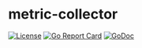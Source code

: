 # metric-collector

[![License](https://img.shields.io/badge/license-Apache2.0-blue.svg)](https://raw.githubusercontent.com/hexoul/metric-collector/master/LICENSE)
[![Go Report Card](https://goreportcard.com/badge/github.com/hexoul/go-cryptoinfo-gather)](https://goreportcard.com/report/github.com/hexoul/metric-collector)
[![GoDoc](https://godoc.org/github.com/hexoul/go-cryptoinfo-gather?status.svg)](https://godoc.org/github.com/hexoul/metric-collector)
